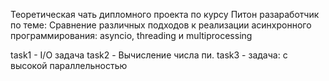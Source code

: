 Теоретическая чать дипломного проекта по курсу Питон разаработчик по теме: Сравнение различных подходов к реализации асинхронного программирования: asyncio, threading и multiprocessing

task1 - I/O задача
task2 - Вычисление числа пи.
task3 - задача: с высокой параллельностью 
